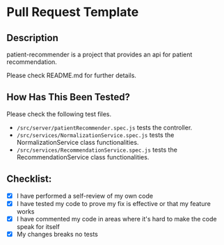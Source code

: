 # Pull Request Template

## Description

patient-recommender is a project that provides an api for patient recommendation.

Please check README.md for further details.

## How Has This Been Tested?

Please check the following test files.

- `/src/server/patientRecommender.spec.js` tests the controller.
- `/src/services/NormalizationService.spec.js` tests the NormalizationService class functionalities.
- `/src/services/RecommendationService.spec.js` tests the RecommendationService class functionalities.

## Checklist:

- [x] I have performed a self-review of my own code
- [x] I have tested my code to prove my fix is effective or that my feature works
- [x] I have commented my code in areas where it's hard to make the code speak for itself
- [x] My changes breaks no tests
